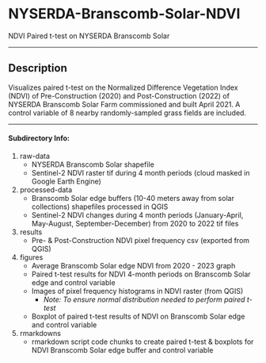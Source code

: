 # NYSERDA-Branscomb-Solar-NDVI
NDVI Paired t-test on NYSERDA Branscomb Solar

---

## Description
Visualizes paired t-test on the Normalized Difference Vegetation Index (NDVI) of Pre-Construction (2020) and Post-Construction (2022) of NYSERDA Branscomb Solar Farm commissioned and built April 2021. A control variable of 8 nearby randomly-sampled grass fields are included.

---

#### Subdirectory Info:
1. raw-data
    + NYSERDA Branscomb Solar shapefile
    + Sentinel-2 NDVI raster tif during 4 month periods (cloud masked in Google Earth Engine)
2. processed-data
    + Branscomb Solar edge buffers (10-40 meters away from solar collections) shapefiles processed in QGIS
    + Sentinel-2 NDVI changes during 4 month periods (January-April, May-August, September-December) from 2020 to 2022 tif files
3. results
    + Pre- & Post-Construction NDVI pixel frequency csv (exported from QGIS)
4. figures
    + Average Branscomb Solar edge NDVI from 2020 - 2023 graph
    + Paired t-test results for NDVI 4-month periods on Branscomb Solar edge and control variable
    + Images of pixel frequency histograms in NDVI raster (from QGIS)
        + *Note: To ensure normal distribution needed to perform paired t-test*
    +  Boxplot of paired t-test results of NDVI on Branscomb Solar edge and control variable
5. rmarkdowns
    + rmarkdown script code chunks to create paired t-test & boxplots for NDVI Branscomb Solar edge buffer and control variable 

